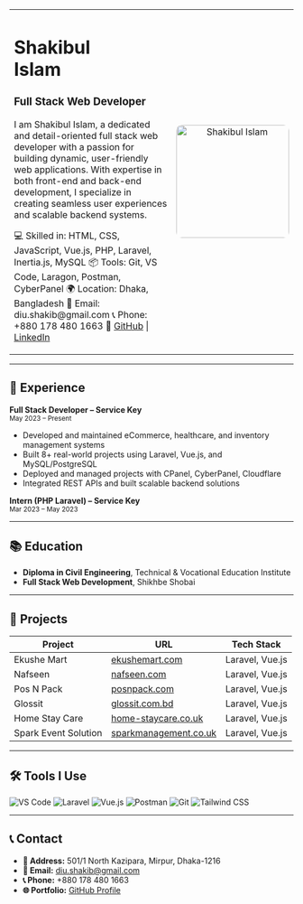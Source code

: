<table>
  <tr>
    <td width="60%">
      <h1>Shakibul<br/>Islam</h1>
      <h3>Full Stack Web Developer</h3>
      <p>
        I am Shakibul Islam, a dedicated and detail-oriented full stack web developer with a passion for building dynamic, user-friendly web applications. With expertise in both front-end and back-end development, I specialize in creating seamless user experiences and scalable backend systems.
      </p>
      <p>
        💻 Skilled in: HTML, CSS, JavaScript, Vue.js, PHP, Laravel, Inertia.js, MySQL  
        📦 Tools: Git, VS Code, Laragon, Postman, CyberPanel  
        🌍 Location: Dhaka, Bangladesh  
        📧 Email: diu.shakib@gmail.com  
        📞 Phone: +880 178 480 1663  
        🔗 <a href="https://github.com/shakib53626" target="_blank">GitHub</a> | <a href="https://www.linkedin.com/in/shakibul-islam-701152279/" target="_blank">LinkedIn</a>
      </p>
    </td>
    <td width="40%" align="center">
      <img src="https://media.licdn.com/dms/image/v2/D5603AQEoBAWuD3rLGw/profile-displayphoto-shrink_200_200/profile-displayphoto-shrink_200_200/0/1712225006044?e=1757548800&v=beta&t=tXhDdNBnKiIz8mc8l_EuFIePzu8Hf5GNdUT5QwTqWJQ" width="200" height="200" alt="Shakibul Islam" style="border-radius: 10px;" />
    </td>
  </tr>
</table>

---

## 💼 Experience

**Full Stack Developer – Service Key**  
<small>May 2023 – Present</small>  
- Developed and maintained eCommerce, healthcare, and inventory management systems  
- Built 8+ real-world projects using Laravel, Vue.js, and MySQL/PostgreSQL  
- Deployed and managed projects with CPanel, CyberPanel, Cloudflare  
- Integrated REST APIs and built scalable backend solutions

**Intern (PHP Laravel) – Service Key**  
<small>Mar 2023 – May 2023</small>

---

## 📚 Education

- **Diploma in Civil Engineering**, Technical & Vocational Education Institute  
- **Full Stack Web Development**, Shikhbe Shobai

---

## 🚀 Projects

| Project | URL | Tech Stack |
|--------|-----|------------|
| Ekushe Mart | [ekushemart.com](https://ekushemart.com) | Laravel, Vue.js |
| Nafseen | [nafseen.com](https://nafseen.com) | Laravel, Vue.js |
| Pos N Pack | [posnpack.com](https://frontend.posnpack.com) | Laravel, Vue.js |
| Glossit | [glossit.com.bd](https://glossit.com.bd) | Laravel, Vue.js |
| Home Stay Care | [home-staycare.co.uk](https://home-staycare.co.uk) | Laravel, Vue.js |
| Spark Event Solution | [sparkmanagement.co.uk](https://sparkmanagement.co.uk) | Laravel, Vue.js |

---

## 🛠 Tools I Use

![VS Code](https://img.shields.io/badge/Editor-VSCode-blue?logo=visualstudiocode&logoColor=white)
![Laravel](https://img.shields.io/badge/Framework-Laravel-red?logo=laravel)
![Vue.js](https://img.shields.io/badge/Framework-Vue.js-green?logo=vue.js)
![Postman](https://img.shields.io/badge/Tool-Postman-orange?logo=postman)
![Git](https://img.shields.io/badge/VersionControl-Git-black?logo=git)
![Tailwind CSS](https://img.shields.io/badge/CSS-Tailwind-blue?logo=tailwindcss)

---

## 📞 Contact

- **📍 Address:** 501/1 North Kazipara, Mirpur, Dhaka-1216  
- **📧 Email:** diu.shakib@gmail.com  
- **📞 Phone:** +880 178 480 1663  
- **🌐 Portfolio:** [GitHub Profile](https://github.com/shakib53626)


